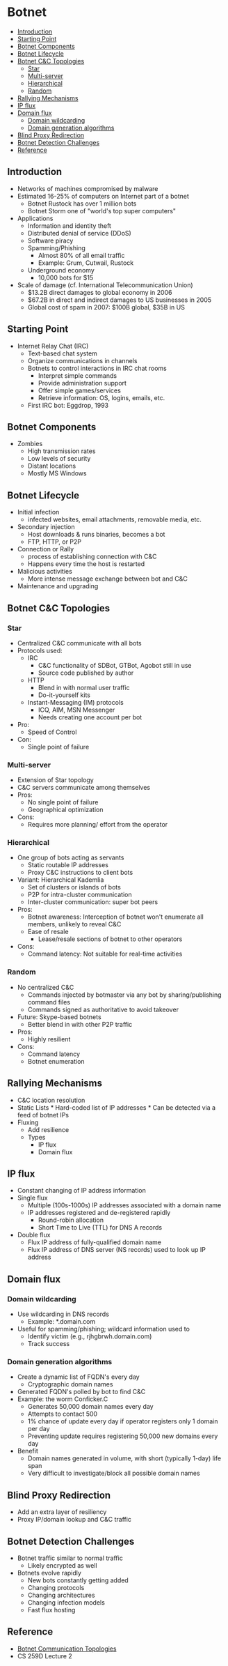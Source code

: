 # Botnet

<!-- TOC -->

- [Introduction](#introduction)
- [Starting Point](#starting-point)
- [Botnet Components](#botnet-components)
- [Botnet Lifecycle](#botnet-lifecycle)
- [Botnet C&C Topologies](#botnet-cc-topologies)
    - [Star](#star)
    - [Multi-server](#multi-server)
    - [Hierarchical](#hierarchical)
    - [Random](#random)
- [Rallying Mechanisms](#rallying-mechanisms)
- [IP flux](#ip-flux)
- [Domain flux](#domain-flux)
    - [Domain wildcarding](#domain-wildcarding)
    - [Domain generation algorithms](#domain-generation-algorithms)
- [Blind Proxy Redirection](#blind-proxy-redirection)
- [Botnet Detection Challenges](#botnet-detection-challenges)
- [Reference](#reference)

<!-- /TOC -->

## Introduction

* Networks of machines compromised by malware
* Estimated 16-25% of computers on Internet part of a botnet
    * Botnet Rustock has over 1 million bots
    * Botnet Storm one of "world's top super computers"
* Applications
    * Information and identity theft
    * Distributed denial of service (DDoS)
    * Software piracy
    * Spamming/Phishing
        * Almost 80% of all email traffic
        * Example: Grum, Cutwail, Rustock
    * Underground economy
        * 10,000 bots for $15
* Scale of damage (cf. International Telecommunication Union)
    * $13.2B direct damages to global economy in 2006
    * $67.2B in direct and indirect damages to US businesses in 2005
    * Global cost of spam in 2007: $100B global, $35B in US

## Starting Point

* Internet Relay Chat (IRC)
    * Text-based chat system
    * Organize communications in channels
    * Botnets to control interactions in IRC chat rooms
        * Interpret simple commands
        * Provide administration support
        * Offer simple games/services
        * Retrieve information: OS, logins, emails, etc.
    * First IRC bot: Eggdrop, 1993

## Botnet Components

* Zombies
    * High transmission rates
    * Low levels of security
    * Distant locations
    * Mostly MS Windows

## Botnet Lifecycle

* Initial infection
    * infected websites, email attachments, removable media, etc.
* Secondary injection
    * Host downloads & runs binaries, becomes a bot
    * FTP, HTTP, or P2P
* Connection or Rally
    * process of establishing connection with C&C
    * Happens every time the host is restarted
* Malicious activities
    * More intense message exchange between bot and C&C
* Maintenance and upgrading

## Botnet C&C Topologies

### Star

* Centralized C&C communicate with all bots
* Protocols used:
    * IRC
        * C&C functionality of SDBot, GTBot, Agobot still in use
        * Source code published by author
    * HTTP
        * Blend in with normal user traffic
        * Do-it-yourself kits
    * Instant-Messaging (IM) protocols
        * ICQ, AIM, MSN Messenger
        * Needs creating one account per bot
* Pro:
    * Speed of Control
* Con:
    * Single point of failure

### Multi-server

* Extension of Star topology
* C&C servers communicate among themselves
* Pros:
    * No single point of failure
    * Geographical optimization
* Cons:
    * Requires more planning/ effort from the operator

### Hierarchical

* One group of bots acting as servants
    * Static routable IP addresses
    * Proxy C&C instructions to client bots
* Variant: Hierarchical Kademlia
    * Set of clusters or islands of bots
    * P2P for intra-cluster communication
    * Inter-cluster communication: super bot peers
* Pros:
    * Botnet awareness: Interception of botnet won't enumerate all members, unlikely to reveal C&C
    * Ease of resale
        * Lease/resale sections of botnet to other operators
* Cons:
    * Command latency: Not suitable for real-time activities

### Random

* No centralized C&C
    * Commands injected by botmaster via any bot by sharing/publishing command files
    * Commands signed as authoritative to avoid takeover
* Future: Skype-based botnets
    * Better blend in with other P2P traffic
* Pros:
    * Highly resilient
* Cons:
    * Command latency
    * Botnet enumeration

## Rallying Mechanisms

* C&C location resolution
* Static Lists
        * Hard-coded list of IP addresses
        * Can be detected via a feed of botnet IPs
* Fluxing
    * Add resilience
    * Types
        * IP flux
        * Domain flux

## IP flux

* Constant changing of IP address information
* Single flux
    * Multiple (100s-1000s) IP addresses associated
with a domain name
    * IP addresses registered and de-registered rapidly
        * Round-robin allocation
        * Short Time to Live (TTL) for DNS A records
* Double flux
    * Flux IP address of fully-qualified domain name
    * Flux IP address of DNS server (NS records) used to look up IP address

## Domain flux

### Domain wildcarding

* Use wildcarding in DNS records
    * Example: *.domain.com
* Useful for spamming/phishing; wildcard information used to
    * Identify victim (e.g., rjhgbrwh.domain.com)
    * Track success

### Domain generation algorithms

* Create a dynamic list of FQDN's every day
    * Cryptographic domain names
* Generated FQDN's polled by bot to find C&C
* Example: the worm Conficker.C
    * Generates 50,000 domain names every day
    * Attempts to contact 500
    * 1% chance of update every day if operator registers only 1 domain per day
    * Preventing update requires registering 50,000 new domains every day
* Benefit
    * Domain names generated in volume, with short (typically 1-day) life span
    * Very difficult to investigate/block all possible domain names

## Blind Proxy Redirection

* Add an extra layer of resiliency
* Proxy IP/domain lookup and C&C traffic

## Botnet Detection Challenges

* Botnet traffic similar to normal traffic
    * Likely encrypted as well
* Botnets evolve rapidly
    * New bots constantly getting added
    * Changing protocols
    * Changing architectures
    * Changing infection models
    * Fast flux hosting

## Reference

* [Botnet Communication Topologies](https://www.damballa.com/downloads/r_pubs/WP_Botnet_Communications_Primer.pdf)
* CS 259D Lecture 2
